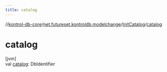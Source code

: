 ```yaml
---
title: catalog
---
```

//[kontrol-db-core](../../../index.html)/[net.futureset.kontroldb.modelchange](../index.html)/[InitCatalog](index.html)/[catalog](catalog.html)



# catalog



[jvm]\
val [catalog](catalog.html): DbIdentifier





